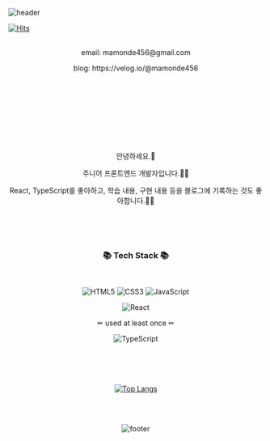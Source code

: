 ![header](https://capsule-render.vercel.app/api?type=waving&color=auto&height=400&section=header&text=Welcome&desc=%20Choi%20Hyeon%20Ji&fontSize=30&&fontAlign=32&fontAlignY=43&descSize=60&descAlign=55)

[![Hits](https://hits.seeyoufarm.com/api/count/incr/badge.svg?url=https%3A%2F%2Fgithub.com%2Fmamonde456&count_bg=%2379C83D&title_bg=%23555555&icon=&icon_color=%23E7E7E7&title=hits&edge_flat=false)](https://hits.seeyoufarm.com)
<br/>
<br/>

<div align="center">

<p align="center">email: mamonde456@gmail.com</p>
<p align="center">blog: https://velog.io/@mamonde456</p>

#

<br/>
<br/>
<br/>
<br/>
<br/>
<br/>

<p align="center">안녕하세요.👋</p>
<p align="center">주니어 프론트엔드 개발자입니다.👩‍💻</p>
<p align="center">React, TypeScript를 좋아하고, 학습 내용, 구현 내용 등을 블로그에 기록하는 것도 좋아합니다.👩‍💻</p>
<br/>
<br/>
<br/>
<h3 align="center">📚 Tech Stack 📚</h3>
<br/>
<p align="center"><img alt="HTML5" src="https://img.shields.io/badge/HTML5-E34F26.svg?&style=for-the-badge&logo=HTML5&logoColor=white"/> <img alt="CSS3" src="https://img.shields.io/badge/CSS3-1572B6.svg?&style=for-the-badge&logo=CSS3&logoColor=white"/> <img alt="JavaScript" src="https://img.shields.io/badge/JavaScript-F7DF1E.svg?&style=for-the-badge&logo=JavaScript&logoColor=white"/></p>
<img alt="React" src="https://img.shields.io/badge/React-61DAFB.svg?&style=for-the-badge&logo=React&logoColor=white"/>
<br/>
<p align="center">✏ used at least once ✏</p>

<p align="center">
<img alt="TypeScript" src="https://img.shields.io/badge/TypeScript-3178C6.svg?&style=for-the-badge&logo=TypeScript&logoColor=white"/>

<br/>
<br/>
<br/>
<br/>
<br/>

[![Top Langs](https://github-readme-stats.vercel.app/api/top-langs/?username=mamonde456&layout=compact)](https://github.com/anuraghazra/github-readme-stats)
<br/>


<br/>
<br/>

![footer](https://capsule-render.vercel.app/api?type=waving&text=Thank+you&section=footer&fontSize=20&fontAlign=90&fontAlignY=30)
